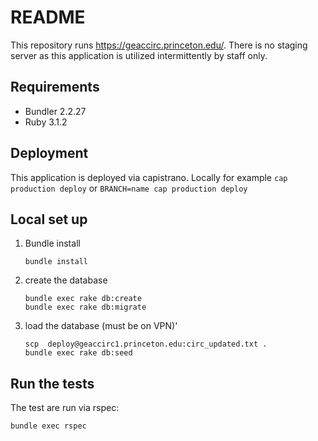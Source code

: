 # README

This repository runs https://geaccirc.princeton.edu/.  There is no staging server as this application is utilized intermittently by staff only.

## Requirements

  * Bundler 2.2.27
  * Ruby 3.1.2

## Deployment

  This application is deployed via capistrano. Locally for example `cap production deploy` or `BRANCH=name cap production deploy`

## Local set up

  1. Bundle install

     ```
     bundle install
     ```
  1. create the database

     ```
     bundle exec rake db:create
     bundle exec rake db:migrate
     ```
  1. load the database (must be on VPN)'

     ```
     scp  deploy@geaccirc1.princeton.edu:circ_updated.txt .
     bundle exec rake db:seed
     ```
## Run the tests

  The test are run via rspec:

```
bundle exec rspec
```
